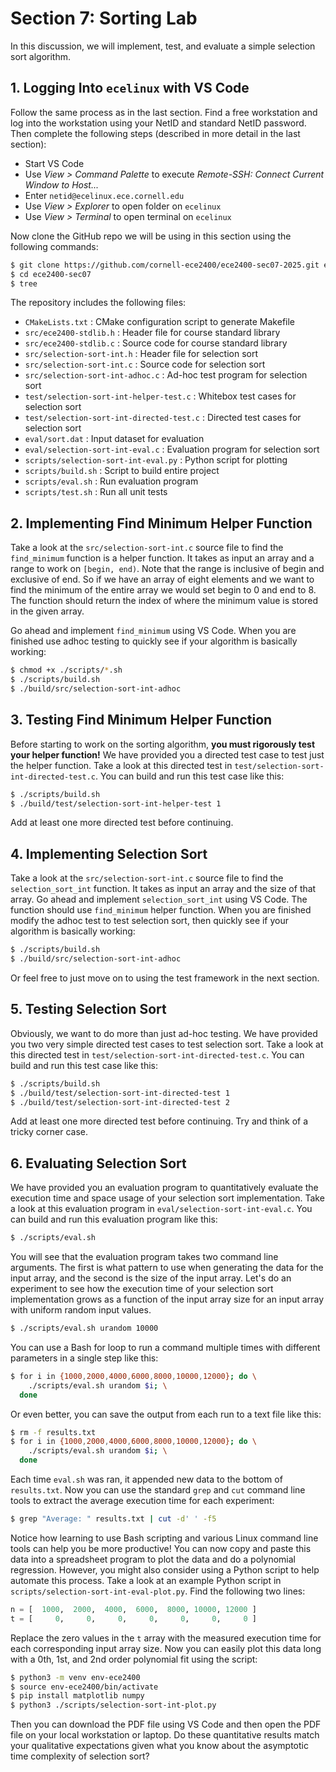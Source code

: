 # Section 7: Sorting Lab

In this discussion, we will implement, test, and evaluate a simple
selection sort algorithm.

## 1. Logging Into `ecelinux` with VS Code

Follow the same process as in the last section. Find a free workstation
and log into the workstation using your NetID and standard NetID
password. Then complete the following steps (described in more detail in
the last section):

 - Start VS Code
 - Use _View > Command Palette_ to execute _Remote-SSH: Connect Current Window to Host..._
 - Enter `netid@ecelinux.ece.cornell.edu`
 - Use _View > Explorer_ to open folder on `ecelinux`
 - Use _View > Terminal_ to open terminal on `ecelinux`

Now clone the GitHub repo we will be using in this section using the
following commands:

```bash
$ git clone https://github.com/cornell-ece2400/ece2400-sec07-2025.git ece2400-sec07
$ cd ece2400-sec07
$ tree
```

The repository includes the following files:

 - `CMakeLists.txt` : CMake configuration script to generate Makefile
 - `src/ece2400-stdlib.h` : Header file for course standard library
 - `src/ece2400-stdlib.c` : Source code for course standard library
 - `src/selection-sort-int.h` : Header file for selection sort
 - `src/selection-sort-int.c` : Source code for selection sort
 - `src/selection-sort-int-adhoc.c` : Ad-hoc test program for selection sort
 - `test/selection-sort-int-helper-test.c` : Whitebox test cases for selection sort
 - `test/selection-sort-int-directed-test.c` : Directed test cases for selection sort
 - `eval/sort.dat` : Input dataset for evaluation
 - `eval/selection-sort-int-eval.c` : Evaluation program for selection sort
 - `scripts/selection-sort-int-eval.py` : Python script for plotting
 - `scripts/build.sh` : Script to build entire project
 - `scripts/eval.sh` : Run evaluation program
 - `scripts/test.sh` : Run all unit tests

## 2. Implementing Find Minimum Helper Function

Take a look at the `src/selection-sort-int.c` source file to find the
`find_minimum` function is a helper function. It takes as input an array
and a range to work on `[begin, end)`. Note that the range is inclusive
of begin and exclusive of end. So if we have an array of eight elements
and we want to find the minimum of the entire array we would set begin to
0 and end to 8. The function should return the index of where the minimum
value is stored in the given array.

Go ahead and implement `find_minimum` using VS Code. When you are
finished use adhoc testing to quickly see if your algorithm is basically
working:

```bash
$ chmod +x ./scripts/*.sh
$ ./scripts/build.sh
$ ./build/src/selection-sort-int-adhoc
```

## 3. Testing Find Minimum Helper Function

Before starting to work on the sorting algorithm, **you must rigorously
test your helper function!** We have provided you a directed test case
to test just the helper function. Take a look at this directed test in
`test/selection-sort-int-directed-test.c`. You can build and run this
test case like this:

```bash
$ ./scripts/build.sh
$ ./build/test/selection-sort-int-helper-test 1
```

Add at least one more directed test before continuing.

## 4. Implementing Selection Sort

Take a look at the `src/selection-sort-int.c` source file to find the
`selection_sort_int` function. It takes as input an array and the size of
that array. Go ahead and implement `selection_sort_int` using VS Code.
The function should use `find_minimum` helper function. When you are
finished modify the adhoc test to test selection sort, then quickly see
if your algorithm is basically working:

```bash
$ ./scripts/build.sh
$ ./build/src/selection-sort-int-adhoc
```

Or feel free to just move on to using the test framework in the next
section.

## 5. Testing Selection Sort

Obviously, we want to do more than just ad-hoc testing. We have provided
you two very simple directed test cases to test selection sort. Take a
look at this directed test in `test/selection-sort-int-directed-test.c`.
You can build and run this test case like this:

```bash
$ ./scripts/build.sh
$ ./build/test/selection-sort-int-directed-test 1
$ ./build/test/selection-sort-int-directed-test 2
```

Add at least one more directed test before continuing. Try and think of a
tricky corner case.

## 6. Evaluating Selection Sort

We have provided you an evaluation program to quantitatively evaluate the
execution time and space usage of your selection sort implementation.
Take a look at this evaluation program in
`eval/selection-sort-int-eval.c`. You can build and run this evaluation
program like this:

```bash
$ ./scripts/eval.sh
```

You will see that the evaluation program takes two command line
arguments. The first is what pattern to use when generating the data for
the input array, and the second is the size of the input array. Let's do
an experiment to see how the execution time of your selection sort
implementation grows as a function of the input array size for an input
array with uniform random input values.

```bash
$ ./scripts/eval.sh urandom 10000
```

You can use a Bash for loop to run a command multiple times with
different parameters in a single step like this:

```bash
$ for i in {1000,2000,4000,6000,8000,10000,12000}; do \
    ./scripts/eval.sh urandom $i; \
  done
```

Or even better, you can save the output from each run to a text file like
this:

```bash
$ rm -f results.txt
$ for i in {1000,2000,4000,6000,8000,10000,12000}; do \
    ./scripts/eval.sh urandom $i; \
  done
``` 

Each time `eval.sh` was ran, it appended new data to the bottom of `results.txt`.
Now you can use the standard `grep` and `cut` command
line tools to extract the average execution time for each experiment:

```bash
$ grep "Average: " results.txt | cut -d' ' -f5
```

Notice how learning to use Bash scripting and various Linux command line
tools can help you be more productive! You can now copy and paste this
data into a spreadsheet program to plot the data and do a polynomial
regression. However, you might also consider using a Python script to
help automate this process. Take a look at an example Python script in
`scripts/selection-sort-int-eval-plot.py`. Find the following two lines:

```python
n = [  1000,  2000,  4000,  6000,  8000, 10000, 12000 ]
t = [     0,     0,     0,     0,     0,     0,     0 ]
```

Replace the zero values in the `t` array with the measured execution time
for each corresponding input array size. Now you can easily plot this
data long with a 0th, 1st, and 2nd order polynomial fit using the script:

```bash
$ python3 -m venv env-ece2400
$ source env-ece2400/bin/activate
$ pip install matplotlib numpy
$ python3 ./scripts/selection-sort-int-plot.py
```

Then you can download the PDF file using VS Code and then open the PDF
file on your local workstation or laptop. Do these quantitative results
match your qualitative expectations given what you know about the
asymptotic time complexity of selection sort?